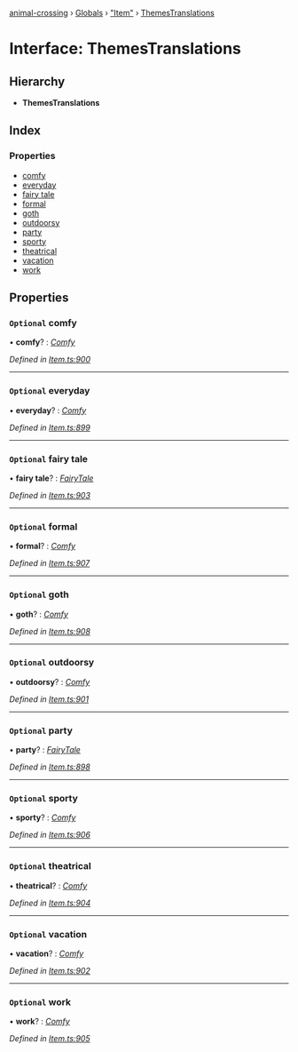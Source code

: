 [animal-crossing](../README.md) › [Globals](../globals.md) › ["Item"](../modules/_item_.md) › [ThemesTranslations](_item_.themestranslations.md)

# Interface: ThemesTranslations

## Hierarchy

* **ThemesTranslations**

## Index

### Properties

* [comfy](_item_.themestranslations.md#optional-comfy)
* [everyday](_item_.themestranslations.md#optional-everyday)
* [fairy tale](_item_.themestranslations.md#optional-fairy-tale)
* [formal](_item_.themestranslations.md#optional-formal)
* [goth](_item_.themestranslations.md#optional-goth)
* [outdoorsy](_item_.themestranslations.md#optional-outdoorsy)
* [party](_item_.themestranslations.md#optional-party)
* [sporty](_item_.themestranslations.md#optional-sporty)
* [theatrical](_item_.themestranslations.md#optional-theatrical)
* [vacation](_item_.themestranslations.md#optional-vacation)
* [work](_item_.themestranslations.md#optional-work)

## Properties

### `Optional` comfy

• **comfy**? : *[Comfy](_item_.comfy.md)*

*Defined in [Item.ts:900](https://github.com/Norviah/animal-crossing/blob/6476932/module/types/Item.ts#L900)*

___

### `Optional` everyday

• **everyday**? : *[Comfy](_item_.comfy.md)*

*Defined in [Item.ts:899](https://github.com/Norviah/animal-crossing/blob/6476932/module/types/Item.ts#L899)*

___

### `Optional` fairy tale

• **fairy tale**? : *[FairyTale](_item_.fairytale.md)*

*Defined in [Item.ts:903](https://github.com/Norviah/animal-crossing/blob/6476932/module/types/Item.ts#L903)*

___

### `Optional` formal

• **formal**? : *[Comfy](_item_.comfy.md)*

*Defined in [Item.ts:907](https://github.com/Norviah/animal-crossing/blob/6476932/module/types/Item.ts#L907)*

___

### `Optional` goth

• **goth**? : *[Comfy](_item_.comfy.md)*

*Defined in [Item.ts:908](https://github.com/Norviah/animal-crossing/blob/6476932/module/types/Item.ts#L908)*

___

### `Optional` outdoorsy

• **outdoorsy**? : *[Comfy](_item_.comfy.md)*

*Defined in [Item.ts:901](https://github.com/Norviah/animal-crossing/blob/6476932/module/types/Item.ts#L901)*

___

### `Optional` party

• **party**? : *[FairyTale](_item_.fairytale.md)*

*Defined in [Item.ts:898](https://github.com/Norviah/animal-crossing/blob/6476932/module/types/Item.ts#L898)*

___

### `Optional` sporty

• **sporty**? : *[Comfy](_item_.comfy.md)*

*Defined in [Item.ts:906](https://github.com/Norviah/animal-crossing/blob/6476932/module/types/Item.ts#L906)*

___

### `Optional` theatrical

• **theatrical**? : *[Comfy](_item_.comfy.md)*

*Defined in [Item.ts:904](https://github.com/Norviah/animal-crossing/blob/6476932/module/types/Item.ts#L904)*

___

### `Optional` vacation

• **vacation**? : *[Comfy](_item_.comfy.md)*

*Defined in [Item.ts:902](https://github.com/Norviah/animal-crossing/blob/6476932/module/types/Item.ts#L902)*

___

### `Optional` work

• **work**? : *[Comfy](_item_.comfy.md)*

*Defined in [Item.ts:905](https://github.com/Norviah/animal-crossing/blob/6476932/module/types/Item.ts#L905)*
